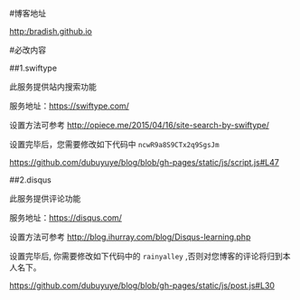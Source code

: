#博客地址

<http:/bradish.github.io>

#必改内容

##1.swiftype

此服务提供站内搜索功能

服务地址：<https://swiftype.com/>

设置方法可参考 <http://opiece.me/2015/04/16/site-search-by-swiftype/>

设置完毕后，您需要修改如下代码中 `ncwR9a8S9CTx2q9SgsJm`

<https://github.com/dubuyuye/blog/blob/gh-pages/static/js/script.js#L47>

##2.disqus

此服务提供评论功能

服务地址：<https://disqus.com/>

设置方法可参考 <http://blog.ihurray.com/blog/Disqus-learning.php>

设置完毕后, 你需要修改如下代码中的 `rainyalley` ,否则对您博客的评论将归到本人名下。

<https://github.com/dubuyuye/blog/blob/gh-pages/static/js/post.js#L30>
